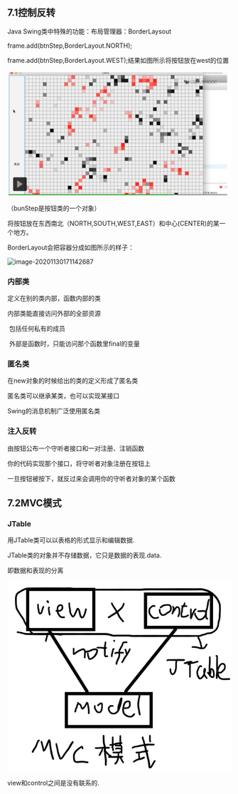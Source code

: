 ## 7.1控制反转

Java Swing类中特殊的功能：布局管理器：BorderLaysout

frame.add(btnStep,BorderLayout.NORTH);

frame.add(btnStep,BorderLayout.WEST);结果如图所示将按钮放在west的位置

![image-20201130171351337](7.控制反转与MVC模式.assets/image-20201130171351337-1606733975362.png)

（bunStep是按钮类的一个对象）

将按钮放在东西南北（NORTH,SOUTH,WEST,EAST）和中心(CENTER)的某一个地方。

BorderLayout会把容器分成如图所示的样子：

![image-20201130171142687](7.控制反转与MVC模式.assets/image-20201130171142687.png)



### 内部类

定义在别的类内部，函数内部的类

内部类能直接访问外部的全部资源

​      包括任何私有的成员

​      外部是函数时，只能访问那个函数里final的变量

### 匿名类

在new对象的时候给出的类的定义形成了匿名类

匿名类可以继承某类，也可以实现某接口

Swing的消息机制广泛使用匿名类

### 注入反转

由按钮公布一个守听者接口和一对注册、注销函数

你的代码实现那个接口，将守听者对象注册在按钮上

一旦按钮被按下，就反过来会调用你的守听者对象的某个函数

## 7.2MVC模式

### JTable

用JTable类可以以表格的形式显示和编辑数据.

JTable类的对象并不存储数据，它只是数据的表现.data.

即数据和表现的分离

![](7.控制反转与MVC模式.assets/无标题.png)

view和control之间是没有联系的.